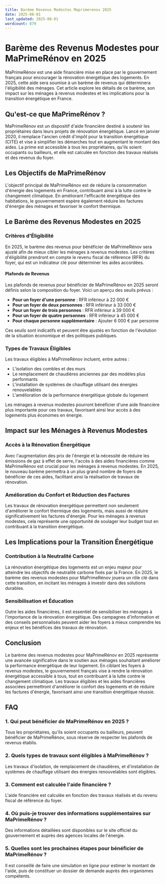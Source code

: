 ```yaml
---
title: Barème Revenus Modestes Maprimerenov 2025
date: 2025-08-01
last_updated: 2025-08-01
wordcount: 879
---
```


# Barème des Revenus Modestes pour MaPrimeRénov en 2025

MaPrimeRénov est une aide financière mise en place par le gouvernement français pour encourager la rénovation énergétique des logements. En 2025, cette aide sera soumise à un barème de revenus qui déterminera l'éligibilité des ménages. Cet article explore les détails de ce barème, son impact sur les ménages à revenus modestes et les implications pour la transition énergétique en France.

## Qu'est-ce que MaPrimeRénov ?

MaPrimeRénov est un dispositif d'aide financière destiné à soutenir les propriétaires dans leurs projets de rénovation énergétique. Lancé en janvier 2020, il remplace l'ancien crédit d'impôt pour la transition énergétique (CITE) et vise à simplifier les démarches tout en augmentant le montant des aides. La prime est accessible à tous les propriétaires, qu'ils soient occupants ou bailleurs, et elle est calculée en fonction des travaux réalisés et des revenus du foyer.

## Les Objectifs de MaPrimeRénov

L'objectif principal de MaPrimeRénov est de réduire la consommation d'énergie des logements en France, contribuant ainsi à la lutte contre le changement climatique. En améliorant l'efficacité énergétique des habitations, le gouvernement espère également réduire les factures d'énergie des ménages et favoriser le confort thermique.

## Le Barème des Revenus Modestes en 2025

### Critères d'Éligibilité

En 2025, le barème des revenus pour bénéficier de MaPrimeRénov sera ajusté afin de mieux cibler les ménages à revenus modestes. Les critères d'éligibilité prendront en compte le revenu fiscal de référence (RFR) du foyer, qui est un indicateur clé pour déterminer les aides accordées.

#### Plafonds de Revenus

Les plafonds de revenus pour bénéficier de MaPrimeRénov en 2025 seront définis selon la composition du foyer. Voici un aperçu des seuils prévus :

- **Pour un foyer d'une personne** : RFR inférieur à 22 000 €
- **Pour un foyer de deux personnes** : RFR inférieur à 33 000 €
- **Pour un foyer de trois personnes** : RFR inférieur à 39 000 €
- **Pour un foyer de quatre personnes** : RFR inférieur à 45 000 €
- **Pour chaque personne supplémentaire** : Ajouter 6 000 € par personne

Ces seuils sont indicatifs et peuvent être ajustés en fonction de l'évolution de la situation économique et des politiques publiques.

### Types de Travaux Éligibles

Les travaux éligibles à MaPrimeRénov incluent, entre autres :

- L'isolation des combles et des murs
- Le remplacement de chaudières anciennes par des modèles plus performants
- L'installation de systèmes de chauffage utilisant des énergies renouvelables
- L'amélioration de la performance énergétique globale du logement

Les ménages à revenus modestes pourront bénéficier d'une aide financière plus importante pour ces travaux, favorisant ainsi leur accès à des logements plus économes en énergie.

## Impact sur les Ménages à Revenus Modestes

### Accès à la Rénovation Énergétique

Avec l'augmentation des prix de l'énergie et la nécessité de réduire les émissions de gaz à effet de serre, l'accès à des aides financières comme MaPrimeRénov est crucial pour les ménages à revenus modestes. En 2025, le nouveau barème permettra à un plus grand nombre de foyers de bénéficier de ces aides, facilitant ainsi la réalisation de travaux de rénovation.

### Amélioration du Confort et Réduction des Factures

Les travaux de rénovation énergétique permettent non seulement d'améliorer le confort thermique des logements, mais aussi de réduire significativement les factures d'énergie. Pour les ménages à revenus modestes, cela représente une opportunité de soulager leur budget tout en contribuant à la transition énergétique.

## Les Implications pour la Transition Énergétique

### Contribution à la Neutralité Carbone

La rénovation énergétique des logements est un enjeu majeur pour atteindre les objectifs de neutralité carbone fixés par la France. En 2025, le barème des revenus modestes pour MaPrimeRénov jouera un rôle clé dans cette transition, en incitant les ménages à investir dans des solutions durables.

### Sensibilisation et Éducation

Outre les aides financières, il est essentiel de sensibiliser les ménages à l'importance de la rénovation énergétique. Des campagnes d'information et des conseils personnalisés peuvent aider les foyers à mieux comprendre les enjeux et les bénéfices des travaux de rénovation.

## Conclusion

Le barème des revenus modestes pour MaPrimeRénov en 2025 représente une avancée significative dans le soutien aux ménages souhaitant améliorer la performance énergétique de leur logement. En ciblant les foyers à revenus modestes, le gouvernement français vise à rendre la rénovation énergétique accessible à tous, tout en contribuant à la lutte contre le changement climatique. Les travaux éligibles et les aides financières associées permettront d'améliorer le confort des logements et de réduire les factures d'énergie, favorisant ainsi une transition énergétique réussie.

## FAQ

### 1. Qui peut bénéficier de MaPrimeRénov en 2025 ?

Tous les propriétaires, qu'ils soient occupants ou bailleurs, peuvent bénéficier de MaPrimeRénov, sous réserve de respecter les plafonds de revenus établis.

### 2. Quels types de travaux sont éligibles à MaPrimeRénov ?

Les travaux d'isolation, de remplacement de chaudières, et d'installation de systèmes de chauffage utilisant des énergies renouvelables sont éligibles.

### 3. Comment est calculée l'aide financière ?

L'aide financière est calculée en fonction des travaux réalisés et du revenu fiscal de référence du foyer.

### 4. Où puis-je trouver des informations supplémentaires sur MaPrimeRénov ?

Des informations détaillées sont disponibles sur le site officiel du gouvernement et auprès des agences locales de l'énergie.

### 5. Quelles sont les prochaines étapes pour bénéficier de MaPrimeRénov ?

Il est conseillé de faire une simulation en ligne pour estimer le montant de l'aide, puis de constituer un dossier de demande auprès des organismes compétents.